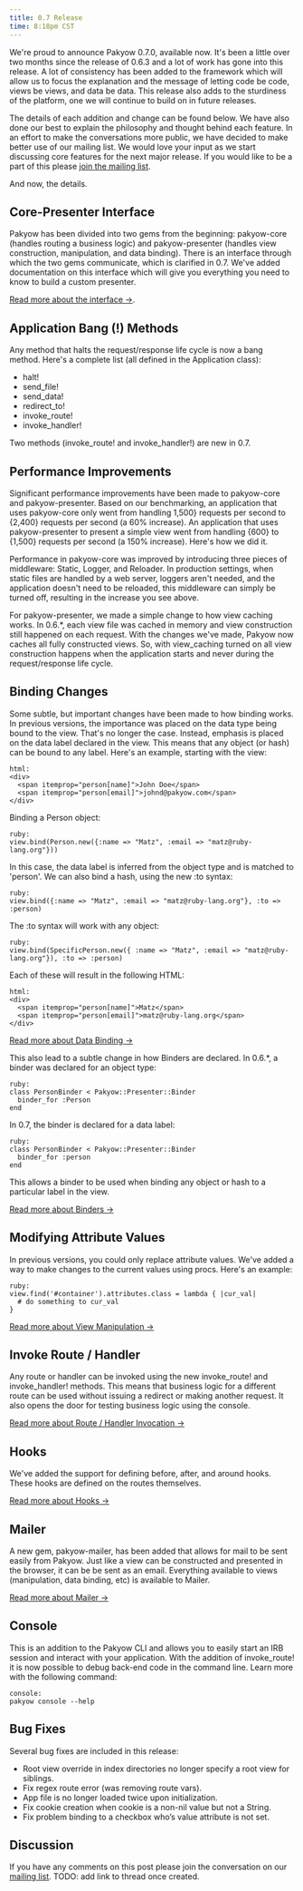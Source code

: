 ```yaml
---
title: 0.7 Release
time: 8:18pm CST
---
```


We're proud to announce Pakyow 0.7.0, available now. It's been a little over two months since the release of 0.6.3 and a lot of work has gone into this release. A lot of consistency has been added to the framework which will allow us to focus the explanation and the message of letting code be code, views be views, and data be data. This release also adds to the sturdiness of the platform, one we will continue to build on in future releases.

The details of each addition and change can be found below. We have also done our best to explain the philosophy and thought behind each feature. In an effort to make the conversations more public, we have decided to make better use of our mailing list. We would love your input as we start discussing core features for the next major release. If you would like to be a part of this please [join the mailing list](http://groups.google.com/group/pakyow).

And now, the details.

## Core-Presenter Interface

Pakyow has been divided into two gems from the beginning: pakyow-core (handles routing a business logic) and pakyow-presenter (handles view construction, manipulation, and data binding). There is an interface through which the two gems communicate, which is clarified in 0.7. We've added documentation on this interface which will give you everything you need to know to build a custom presenter. 

[Read more about the interface &rarr;](/manual#section_14).

## Application Bang (!) Methods

Any method that halts the request/response life cycle is now a bang method. Here's a complete list (all defined in the Application class):

- halt!
- send_file!
- send_data!
- redirect_to!
- invoke_route!
- invoke_handler!

Two methods (invoke_route! and invoke_handler!) are new in 0.7.

## Performance Improvements

Significant performance improvements have been made to pakyow-core and pakyow-presenter. Based on our benchmarking, an application that uses pakyow-core only went from handling 1,500} requests per second to {2,400} requests per second (a 60% increase). An application that uses pakyow-presenter to present a simple view went from handling {600} to {1,500} requests per second (a 150% increase). Here's how we did it.

Performance in pakyow-core was improved by introducing three pieces of middleware: Static, Logger, and Reloader. In production settings, when static files are handled by a web server, loggers aren't needed, and the application doesn't need to be reloaded, this middleware can simply be turned off, resulting in the increase you see above.

For pakyow-presenter, we made a simple change to how view caching works. In 0.6.*, each view file was cached in memory and view construction still happened on each request. With the changes we've made, Pakyow now caches all fully constructed views. So, with view_caching turned on all view construction happens when the application starts and never during the request/response life cycle.

## Binding Changes

Some subtle, but important changes have been made to how binding works. In previous versions, the importance was placed on the data type being bound to the view. That's no longer the case. Instead, emphasis is placed on the data label declared in the view. This means that any object (or hash) can be bound to any label. Here's an example, starting with the view:

    html:
    <div>
      <span itemprop="person[name]">John Doe</span>
      <span itemprop="person[email]">johnd@pakyow.com</span>
    </div>

Binding a Person object:

    ruby:
    view.bind(Person.new({:name => "Matz", :email => "matz@ruby-lang.org"}))

In this case, the data label is inferred from the object type and is matched to 'person'. We can also bind a hash, using the new :to syntax:

    ruby:
    view.bind({:name => "Matz", :email => "matz@ruby-lang.org"}, :to => :person)

The :to syntax will work with any object:

    ruby:
    view.bind(SpecificPerson.new({ :name => "Matz", :email => "matz@ruby-lang.org"}), :to => :person)

Each of these will result in the following HTML:

    html:
    <div>
      <span itemprop="person[name]">Matz</span>
      <span itemprop="person[email]">matz@ruby-lang.org</span>
    </div>

[Read more about Data Binding &rarr;](/manual#section_8.3)

This also lead to a subtle change in how Binders are declared. In 0.6.*, a binder was declared for an object type:

    ruby:
    class PersonBinder < Pakyow::Presenter::Binder
      binder_for :Person
    end

In 0.7, the binder is declared for a data label:

    ruby:
    class PersonBinder < Pakyow::Presenter::Binder
      binder_for :person
    end

This allows a binder to be used when binding any object or hash to a particular label in the view.

[Read more about Binders &rarr;](/manual#section_9)

## Modifying Attribute Values

In previous versions, you could only replace attribute values. We've added a way to make changes to the current values using procs. Here's an example:

    ruby:
    view.find('#container').attributes.class = lambda { |cur_val| 
      # do something to cur_val 
    }

[Read more about View Manipulation &rarr;](/manual#section_8.1)

## Invoke Route / Handler

Any route or handler can be invoked using the new invoke_route! and invoke_handler! methods. This means that business logic for a different route can be used without issuing a redirect or making another request. It also opens the door for testing business logic using the console.

[Read more about Route / Handler Invocation &rarr;](/manual#section_10.7)

## Hooks

We've added the support for defining before, after, and around hooks. These hooks are defined on the routes themselves.

[Read more about Hooks &rarr;](/manual#section_5)

## Mailer

A new gem, pakyow-mailer, has been added that allows for mail to be sent easily from Pakyow. Just like a view can be constructed and presented in the browser, it can be be sent as an email. Everything available to views (manipulation, data binding, etc) is available to Mailer.

[Read more about Mailer &rarr;](/manual#section_13)

## Console

This is an addition to the Pakyow CLI and allows you to easily start an IRB session and interact with your application. With the addition of invoke_route! it is now possible to debug back-end code in the command line. Learn more with the following command:

    console:
    pakyow console --help

## Bug Fixes

Several bug fixes are included in this release:

- Root view override in index directories no longer specify a root view for siblings.
- Fix regex route error (was removing route vars).
- App file is no longer loaded twice upon initialization.
- Fix cookie creation when cookie is a non-nil value but not a String.
- Fix problem binding to a checkbox who’s value attribute is not set.

## Discussion

If you have any comments on this post please join the conversation on our [mailing list](). TODO: add link to thread once created.